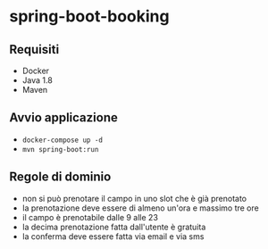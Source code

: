 # spring-boot-booking

## Requisiti

- Docker
- Java 1.8
- Maven

## Avvio applicazione

- `docker-compose up -d`
- `mvn spring-boot:run`

## Regole di dominio

- non si può prenotare il campo in uno slot che è già prenotato
- la prenotazione deve essere di almeno un'ora e massimo tre ore
- il campo è prenotabile dalle 9 alle 23
- la decima prenotazione fatta dall'utente è gratuita
- la conferma deve essere fatta via email e via sms